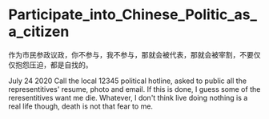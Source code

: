 # Participate_into_Chinese_Politic_as_a_citizen
作为市民参政议政，你不参与，我不参与，那就会被代表，那就会被宰割，不要仅仅抱怨压迫，都是自找的。

July 24 2020  Call the local 12345 political hotline, asked to public all the representitives' resume, photo and email. If this is done, I guess some of the reresentitives want me die. Whatever, I don't think live doing nothing is a real life though, death is not that fear to me.
